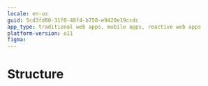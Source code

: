 ```yaml
---
locale: en-us
guid: 5cd3fd80-31f0-48f4-b758-e9420e19ccdc
app_type: traditional web apps, mobile apps, reactive web apps
platform-version: o11
figma:
---
```


# Structure
